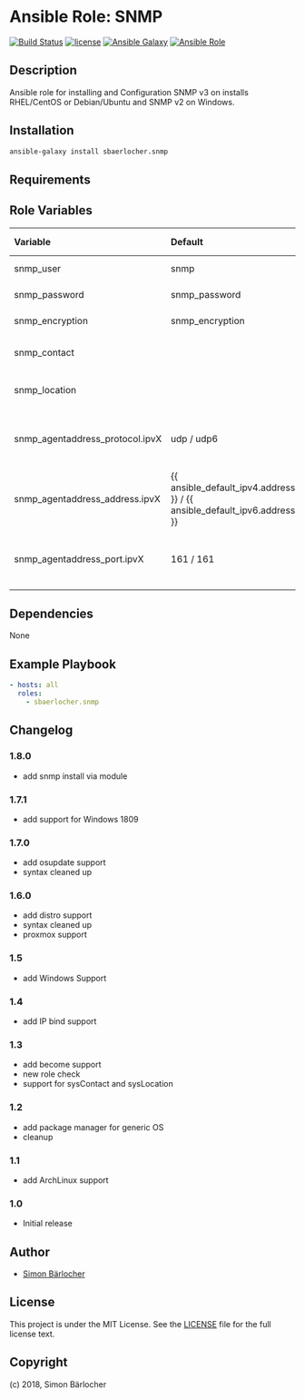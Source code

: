 # Ansible Role: SNMP

[![Build Status](https://img.shields.io/travis/sbaerlocher/ansible.snmp.svg?branch=master&style=popout-square)](https://travis-ci.org/sbaerlocher/ansible.snmp) [![license](https://img.shields.io/github/license/mashape/apistatus.svg?style=popout-square)](https://sbaerlo.ch/licence) [![Ansible Galaxy](https://img.shields.io/badge/ansible--galaxy-snmp-blue.svg?style=popout-square)](https://galaxy.ansible.com/sbaerlocher/snmp) [![Ansible Role](https://img.shields.io/ansible/role/d/9234.svg?style=popout-square)](https://galaxy.ansible.com/sbaerlocher/snmp)

## Description

Ansible role for installing and Configuration SNMP v3 on installs RHEL/CentOS or Debian/Ubuntu and SNMP v2 on Windows.

## Installation

```bash
ansible-galaxy install sbaerlocher.snmp
```

## Requirements

## Role Variables

| Variable                        | Default                                                                 | Comments (type)                                 |
| :-----------------------------  | :---------------------------------------------------------------------- | :---------------------------------------------- |
| snmp_user                       | snmp                                                                    | SNMP User                                       |
| snmp_password                   | snmp_password                                                           | SNMP Password                                   |
| snmp_encryption                 | snmp_encryption                                                         | SNMP Encryption                                 |
| snmp_contact                    |                                                                         | Optional: System Contact                        |
| snmp_location                   |                                                                         | Optional: System Location                       |
| snmp_agentaddress_protocol.ipvX | udp / udp6                                                              | Optional: SNMP Protocol, X for ipv4 or ipv6     |
| snmp_agentaddress_address.ipvX  | {{ ansible_default_ipv4.address }} / {{ ansible_default_ipv6.address }} | Optional: SNMP bind address, X for ipv4 or ipv6 |
| snmp_agentaddress_port.ipvX     | 161 / 161                                                               | Optional: SNMP port, X for ipv4 or ipv6         |

## Dependencies

None

## Example Playbook

```yml
- hosts: all
  roles:
    - sbaerlocher.snmp
```

## Changelog

### 1.8.0

- add snmp install via module

### 1.7.1

- add support for Windows 1809

### 1.7.0

- add osupdate support
- syntax cleaned up

### 1.6.0

- add distro support
- syntax cleaned up
- proxmox support

### 1.5

- add Windows Support

### 1.4

- add IP bind support

### 1.3

- add become support
- new role check
- support for sysContact and sysLocation

### 1.2

- add package manager for generic OS
- cleanup

### 1.1

- add ArchLinux support

### 1.0

- Initial release

## Author

- [Simon Bärlocher](https://sbaerlocher.ch)

## License

This project is under the MIT License. See the [LICENSE](https://sbaerlo.ch/licence) file for the full license text.

## Copyright

(c) 2018, Simon Bärlocher
